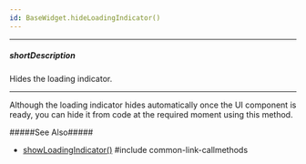 ```yaml
---
id: BaseWidget.hideLoadingIndicator()
---
```

---
##### shortDescription
Hides the loading indicator.

---
Although the loading indicator hides automatically once the UI component is ready, you can hide it from code at the required moment using this method.

#####See Also#####
- [showLoadingIndicator()](/api-reference/20%20Data%20Visualization%20Widgets/BaseWidget/3%20Methods/showLoadingIndicator().md '{basewidgetpath}/Methods#showLoadingIndicator')
#include common-link-callmethods